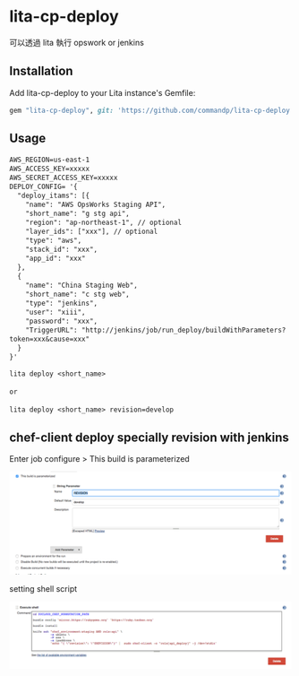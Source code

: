 # lita-cp-deploy

可以透過 lita 執行 opswork or jenkins

## Installation

Add lita-cp-deploy to your Lita instance's Gemfile:

``` ruby
gem "lita-cp-deploy", git: 'https://github.com/commandp/lita-cp-deploy.git'
```

## Usage

```
AWS_REGION=us-east-1
AWS_ACCESS_KEY=xxxxx
AWS_SECRET_ACCESS_KEY=xxxxx
DEPLOY_CONFIG= '{
  "deploy_itams": [{
    "name": "AWS OpsWorks Staging API",
    "short_name": "g stg api",
    "region": "ap-northeast-1", // optional
    "layer_ids": ["xxx"], // optional
    "type": "aws",
    "stack_id": "xxx",
    "app_id": "xxx"
  },
  {
    "name": "China Staging Web",
    "short_name": "c stg web",
    "type": "jenkins",
    "user": "xiii",
    "password": "xxx",
    "TriggerURL": "http://jenkins/job/run_deploy/buildWithParameters?token=xxx&cause=xxx"
  }
}'
```

```
lita deploy <short_name>

or

lita deploy <short_name> revision=develop
```

## chef-client deploy specially revision with jenkins

Enter job configure > This build is parameterized

![jenkins_parameterized](docs/jenkins_parameterized.png?raw=true "Title")

setting shell script

![jenkins_parameterized_2](docs/jenkins_parameterized_2.png?raw=true "Title")
